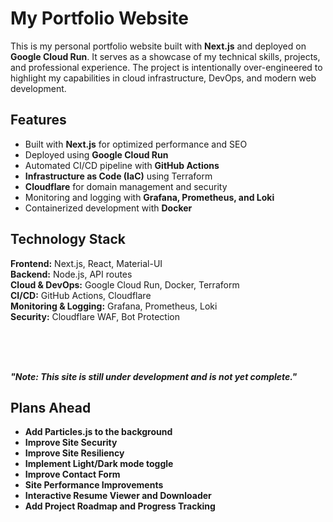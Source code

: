 # My Portfolio Website

This is my personal portfolio website built with **Next.js** and deployed on **Google Cloud Run**. It serves as a showcase of my technical skills, projects, and professional experience. The project is intentionally over-engineered to highlight my capabilities in cloud infrastructure, DevOps, and modern web development.

## Features

- Built with **Next.js** for optimized performance and SEO
- Deployed using **Google Cloud Run**
- Automated CI/CD pipeline with **GitHub Actions**
- **Infrastructure as Code (IaC)** using Terraform
- **Cloudflare** for domain management and security
- Monitoring and logging with **Grafana, Prometheus, and Loki**
- Containerized development with **Docker**

## Technology Stack

**Frontend:** Next.js, React, Material-UI  
**Backend:** Node.js, API routes  
**Cloud & DevOps:** Google Cloud Run, Docker, Terraform  
**CI/CD:** GitHub Actions, Cloudflare  
**Monitoring & Logging:** Grafana, Prometheus, Loki  
**Security:** Cloudflare WAF, Bot Protection

<br>
<br>
<br>

***"Note: This site is still under development and is not yet complete."***

## Plans Ahead

- **Add Particles.js to the background**
- **Improve Site Security**
- **Improve Site Resiliency**
- **Implement Light/Dark mode toggle**
- **Improve Contact Form**
- **Site Performance Improvements**
- **Interactive Resume Viewer and Downloader**
- **Add Project Roadmap and Progress Tracking**
